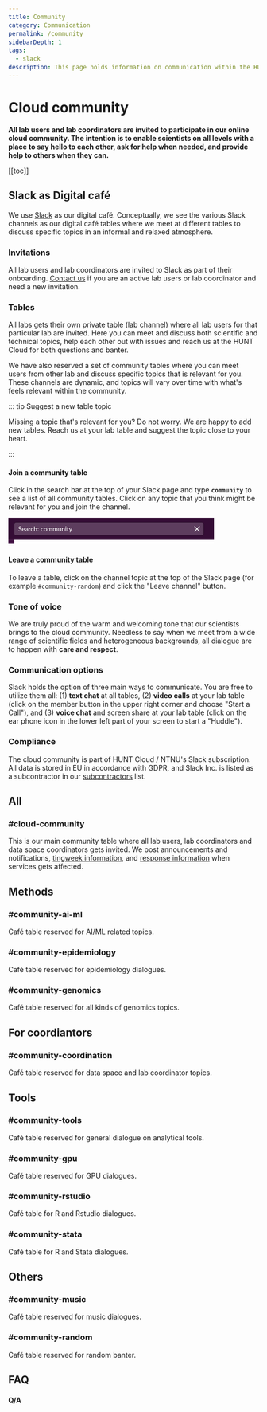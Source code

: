 ```yaml
---
title: Community
category: Communication
permalink: /community
sidebarDepth: 1
tags:
  - slack
description: This page holds information on communication within the HUNT Cloud community.
---
```


# Cloud community

**All lab users and lab coordinators are invited to participate in our online cloud community. The intention is to enable scientists on all levels with a place to say hello to each other, ask for help when needed, and provide help to others when they can.**

[[toc]]

## Slack as Digital café

We use [Slack](https://slack.com/) as our digital café. Conceptually, we see the various Slack channels as our digital café tables where we meet at different tables to discuss specific topics in an informal and relaxed atmosphere.

### Invitations

All lab users and lab coordinators are invited to Slack as part of their onboarding. [Contact us](/contact) if you are an active lab users or lab coordinator and need a new invitation.

### Tables

All labs gets their own private table (lab channel) where all lab users for that particular lab are invited. Here you can meet and discuss both scientific and technical topics, help each other out with issues and reach us at the HUNT Cloud for both questions and banter.

We have also reserved a set of community tables where you can meet users from other lab and discuss specific topics that is relevant for you. These channels are dynamic, and topics will vary over time with what's feels relevant within the community.

::: tip Suggest a new table topic

Missing a topic that's relevant for you? Do not worry. We are happy to add new tables. Reach us at your lab table and suggest the topic close to your heart.

:::

#### Join a community table

Click in the search bar at the top of your Slack page and type **`community`** to see a list of all community tables. Click on any topic that you think might be relevant for you and join the channel.

![slack_search.png](./images/slack_search.png)

#### Leave a community table

To leave a table, click on the channel topic at the top of the Slack page (for example `#community-random`) and click the "Leave channel" button.

### Tone of voice

We are truly proud of the warm and welcoming tone that our scientists brings to the cloud community. Needless to say when we meet from a wide range of scientific fields and heterogeneous backgrounds, all dialogue are to happen with **care and respect**.

### Communication options

Slack holds the option of three main ways to communicate. You are free to utilize them all: (1) **text chat** at all tables, (2) **video calls** at your lab table (click on the member button in the upper right corner and choose "Start a Call"), and (3) **voice chat** and screen share at your lab table (click on the ear phone icon in the lower left part of your screen to start a "Huddle").

### Compliance

The cloud community is part of HUNT Cloud / NTNU's Slack subscription. All data is stored in EU in accordance with GDPR, and Slack Inc. is listed as a subcontractor in our [subcontractors](/subcontractors/) list.

## All

### #cloud-community

This is our main community table where all lab users, lab coordinators and data space coordinators gets invited. We post announcements and notifications, [tingweek information](/tingweek/), and [response information](/system-status/) when services gets affected.

## Methods

### #community-ai-ml

Café table reserved for AI/ML related topics.

### #community-epidemiology

Café table reserved for epidemiology dialogues.

### #community-genomics

Café table reserved for all kinds of genomics topics.

## For coordiantors

### #community-coordination

Café table reserved for data space and lab coordinator topics.

## Tools

### #community-tools

Café table reserved for general dialogue on analytical tools.

### #community-gpu

Café table reserved for GPU dialogues.

### #community-rstudio

Café table for R and Rstudio dialogues.

### #community-stata

Café table for R and Stata dialogues.

## Others

### #community-music

Café table reserved for music dialogues.

### #community-random

Café table reserved for random banter.

## FAQ

#### Q/A
